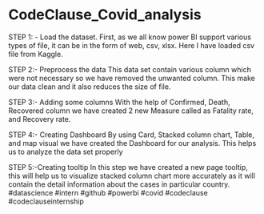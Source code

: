 # CodeClause_Covid_analysis
STEP 1: - Load the dataset.
First, as we all know power BI support various types of file, it can be in the form of web, csv, xlsx. Here I have loaded csv file from Kaggle.

STEP 2:- Preprocess the data
This data set contain various column which were not necessary so we have removed the unwanted column. This make our data clean and it also reduces the size of file.

STEP 3:- Adding some columns
With the help of Confirmed, Death, Recovered column we have created 2 new Measure called as Fatality rate, and Recovery rate.

STEP 4:- Creating Dashboard
By using Card, Stacked column chart, Table, and map visual we have created the Dashboard for our analysis. This helps us to analyze the data set properly

STEP 5:-Creating tooltip
In this step we have created a new page tooltip, this will help us to visualize stacked column chart more accurately as it will contain the detail information about the cases in particular country. 
#datascience #intern #github #powerbi #covid #codeclause #codeclauseinternship
